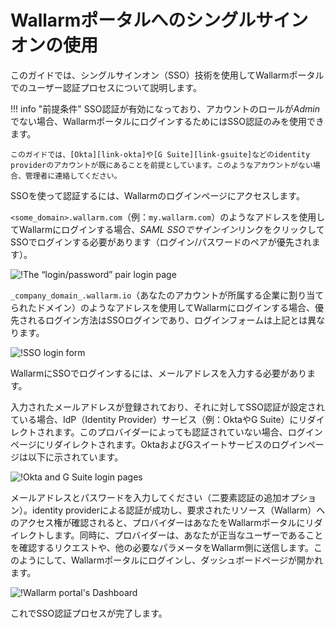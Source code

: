 [img-basic-auth]:       ../images/user-guides/sso/basic-auth.png
[img-sso-login-form]:   ../images/user-guides/sso/sso-login-form.png       
[img-idp-auth-pages]:   ../images/user-guides/sso/idp-auth-pages.png    
[img-wl-dashboard]:     ../images/user-guides/dashboard/dashboard.png

[link-gsuite]:      https://gsuite.google.com/
[link-okta]:        https://www.okta.com/

#   Wallarmポータルへのシングルサインオンの使用

このガイドでは、シングルサインオン（SSO）技術を使用してWallarmポータルでのユーザー認証プロセスについて説明します。

!!! info "前提条件"
    SSO認証が有効になっており、アカウントのロールが*Admin*でない場合、WallarmポータルにログインするためにはSSO認証のみを使用できます。
    
    このガイドでは、[Okta][link-okta]や[G Suite][link-gsuite]などのidentity providerのアカウントが既にあることを前提としています。このようなアカウントがない場合、管理者に連絡してください。

SSOを使って認証するには、Wallarmのログインページにアクセスします。

`<some_domain>.wallarm.com`（例：`my.wallarm.com`）のようなアドレスを使用してWallarmにログインする場合、*SAML SSOでサインイン*リンクをクリックしてSSOでログインする必要があります（ログイン/パスワードのペアが優先されます）。

![!The “login/password” pair login page][img-basic-auth]

`_company_domain_.wallarm.io`（あなたのアカウントが所属する企業に割り当てられたドメイン）のようなアドレスを使用してWallarmにログインする場合、優先されるログイン方法はSSOログインであり、ログインフォームは上記とは異なります。

![!SSO login form][img-sso-login-form]

WallarmにSSOでログインするには、メールアドレスを入力する必要があります。

入力されたメールアドレスが登録されており、それに対してSSO認証が設定されている場合、IdP（Identity Provider）サービス（例：OktaやG Suite）にリダイレクトされます。このプロバイダーによっても認証されていない場合、ログインページにリダイレクトされます。OktaおよびGスイートサービスのログインページは以下に示されています。

![!Okta and G Suite login pages][img-idp-auth-pages]

メールアドレスとパスワードを入力してください（二要素認証の追加オプション）。identity providerによる認証が成功し、要求されたリソース（Wallarm）へのアクセス権が確認されると、プロバイダーはあなたをWallarmポータルにリダイレクトします。同時に、プロバイダーは、あなたが正当なユーザーであることを確認するリクエストや、他の必要なパラメータをWallarm側に送信します。このようにして、Wallarmポータルにログインし、ダッシュボードページが開かれます。

![!Wallarm portal's Dashboard][img-wl-dashboard]

これでSSO認証プロセスが完了します。